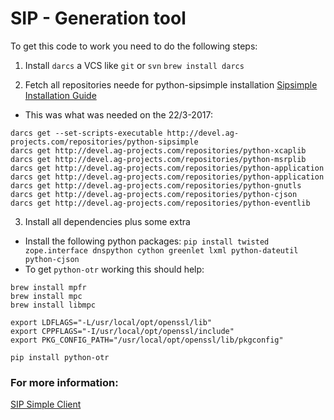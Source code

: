 # SIP - Generation tool
To get this code to work you need to do the following steps: 
1. Install `darcs` a VCS like `git` or `svn`
`brew install darcs`

2. Fetch all repositories neede for python-sipsimple installation
[Sipsimple Installation Guide](http://sipsimpleclient.org/projects/sipsimpleclient/wiki/SipInstallation)
- This was what was needed on the 22/3-2017:
```
darcs get --set-scripts-executable http://devel.ag-projects.com/repositories/python-sipsimple
darcs get http://devel.ag-projects.com/repositories/python-xcaplib
darcs get http://devel.ag-projects.com/repositories/python-msrplib
darcs get http://devel.ag-projects.com/repositories/python-application
darcs get http://devel.ag-projects.com/repositories/python-application
darcs get http://devel.ag-projects.com/repositories/python-gnutls
darcs get http://devel.ag-projects.com/repositories/python-cjson
darcs get http://devel.ag-projects.com/repositories/python-eventlib
```
3. Install all dependencies plus some extra 
- Install the following python packages:
`pip install twisted zope.interface dnspython cython greenlet lxml python-dateutil python-cjson`
- To get `python-otr` working this should help:
```
brew install mpfr
brew install mpc
brew install libmpc

export LDFLAGS="-L/usr/local/opt/openssl/lib"
export CPPFLAGS="-I/usr/local/opt/openssl/include"
export PKG_CONFIG_PATH="/usr/local/opt/openssl/lib/pkgconfig"

pip install python-otr
```
### For more information:
[SIP Simple Client](http://sipsimpleclient.org/)
